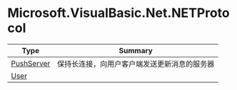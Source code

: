 ﻿
# Microsoft.VisualBasic.Net.NETProtocol

|Type|Summary|
|----|-------|
|<a href="#" onClick="load('/docs/Microsoft.VisualBasic.Net.NETProtocol/PushServer.md')">PushServer</a>|保持长连接，向用户客户端发送更新消息的服务器|
|<a href="#" onClick="load('/docs/Microsoft.VisualBasic.Net.NETProtocol/User.md')">User</a>||

